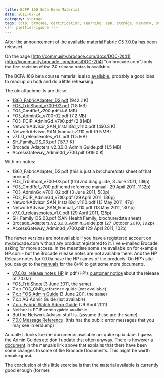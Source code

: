 ```yaml
---
title: BCFP 16G Beta Exam Material
date: 2011-07-14
category: storage
tags: bcfp, brocade, certification, learning, san, storage, network, study, study, material
<!-- prettier-ignore -->
---
```


After the announcement of the available material Fabric OS 7.0.0a has been
released.

On the page
[http://community.brocade.com/docs/DOC-2041](http://community.brocade.com/docs/DOC-2041 "on brocade.com")
only the first revision of the 7.0 release notes is available.

The BCFA 16G beta course material is also
[available](http://community.brocade.com/docs/DOC-2039 "BCFA 16g material"),
probably a good idea to read up on both and do a little rehearsing.

The old attachments are these:

- [1860_FabricAdapter_DS.pdf](http://community.brocade.com/servlet/JiveServlet/download/2041-5-4344/1860_FabricAdapter_DS.pdf)
  (942.3 K)
- [FOS_TrblShoot_v700-02.pdf](http://community.brocade.com/servlet/JiveServlet/download/2041-5-4345/FOS_TrblShoot_v700-02.pdf)
  (1.8 MB)
- FOS_CmdRef_v700.pdf (4.6 MB)
- FOS_AdminGd_v700-02.pdf (7.2 MB)
- FOS_FCIP_AdminGd_v700.pdf (2.8 MB)
- NetworkAdvisor_SAN_InstallGd_v1110.pdf (450.3 K)
- NetworkAdvisor_SAN_Manual_v1110.pdf (9.5 MB)
- v7.0.0_releasenotes_v1.0.pdf (1.5 MB)
- SH_Family_DS_03.pdf (157.7 K)
- Brocade_Adapters_v2.3.0.0_Admin_Guide.pdf (1.5 MB)
- AccessGateway_AdminGd_v700.pdf (919.0 K)

With my notes:

- 1860_FabricAdapter_DS.pdf (this is just a brochure/data sheet of that product)
- FOS_TrblShoot_v700-02.pdf (trbl and diag guide, 3 June 2011, 138p)
- FOS_CmdRef_v700.pdf (cmd reference manual- 29 April 2011, 1132p)
- FOS_AdminGd_v700-02.pdf (3 June 2011, 580p)
- FOS_FCIP_AdminGd_v700.pdf (29 April 2011, 136p)
- NetworkAdvisor_SAN_InstallGd_v1110.pdf (13 May 2011, 47p)
- NetworkAdvisor_SAN_Manual_v1110.pdf (13 May 2011, 1301p)
- v7.0.0_releasenotes_v1.0.pdf (29 April 2011, 125p)
- SH_Family_DS_03.pdf (SAN Health Family, brochure/data sheet)
- Brocade_Adapters_v2.3.0.0_Admin_Guide.pdf (27 October 2010, 292p)
- AccessGateway_AdminGd_v700.pdf (29 April 2011, 102p)

The newer versions are not available if you have a registered account on
my.brocade.com without any product registered to it. I've e-mailed Brocade
asking for more access. In the meantime some are available on for example
HP.com - but the Brocade release notes are not available there. And the HP
Release notes for 7.0.0a have the HP names of the products. On HP's site you can
go to the
[manuals](http://h20000.www2.hp.com/bizsupport/TechSupport/DocumentIndex.jsp?contentType=SupportManual&lang=en&cc=us&docIndexId=64179&taskId=101&prodTypeId=12169&prodSeriesId=3742041)
for the 8/40 to get some more documents.

- [v7.0.0a_release notes_HP](http://h10032.www1.hp.com/ctg/Manual/c02882135.pdf "HP's 7.0.0a release notes in pdf") in
  pdf (HP's
  [customer notice](http://h20000.www2.hp.com/bizsupport/TechSupport/Document.jsp?lang=en&cc=us&taskId=120&prodSeriesId=3759005&prodTypeId=3709945&objectID=c02887883)
  about the release of 7.0.0a)
- [FOS_TrblShoot](http://bizsupport1.austin.hp.com/bc/docs/support/SupportManual/c02912108/c02912108.pdf)
  (3 June 2011, the same)
- 7.x.x FOS_CMD_reference guide (not available)
- [7.x.x FOS Admin Guide](http://bizsupport2.austin.hp.com/bc/docs/support/SupportManual/c02912101/c02912101.pdf)
  (3 June 2011, the same)
- 7.x.x AG Admin Guide (not available)
- [7.x.x. Fabric Watch Admin Guide](http://bizsupport2.austin.hp.com/bc/docs/support/SupportManual/c02912099/c02912099.pdf)
  (29 April 2011)
- Neither is FCIP admin guide available
- But the Network Advisor stuff is. (assume these are the same)
- [7.0.0 Message Reference](http://bizsupport2.austin.hp.com/bc/docs/support/SupportManual/c02912102/c02912102.pdf)
   (this has the public error messages that you may see in errdump)

Actually it looks like the documents available are quite up to date. I guess the
Admin Guides etc don't update that often anyway. There is however a
[document](http://bizsupport1.austin.hp.com/bc/docs/support/SupportManual/c02912109/c02912109.pdf)
in the manuals link above that explains that there have been some changes to
some of the Brocade Documents. This might be worth checking out.

The conclusion of this little exercise is that the material available is
currently good enough (for me).

